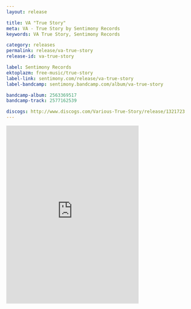```yaml
---
layout: release

title: VA "True Story"
meta: VA - True Story by Sentimony Records
keywords: VA True Story, Sentimony Records

category: releases
permalink: release/va-true-story
release-id: va-true-story

label: Sentimony Records
ektoplazm: free-music/true-story
label-link: sentimony.com/release/va-true-story
label-bandcamp: sentimony.bandcamp.com/album/va-true-story

bandcamp-album: 2563369517
bandcamp-track: 2577162539

discogs: http://www.discogs.com/Various-True-Story/release/1321723
---
```


<iframe style="border: 0; width: 350px; height: 470px;" src="https://bandcamp.com/EmbeddedPlayer/album=2563369517/size=large/bgcol=ffffff/linkcol=0687f5/tracklist=false/track=3077453451/transparent=true/" seamless><a href="http://irukanji.bandcamp.com/album/tracks-from-compilations">Tracks From Compilations by Irukanji</a></iframe>